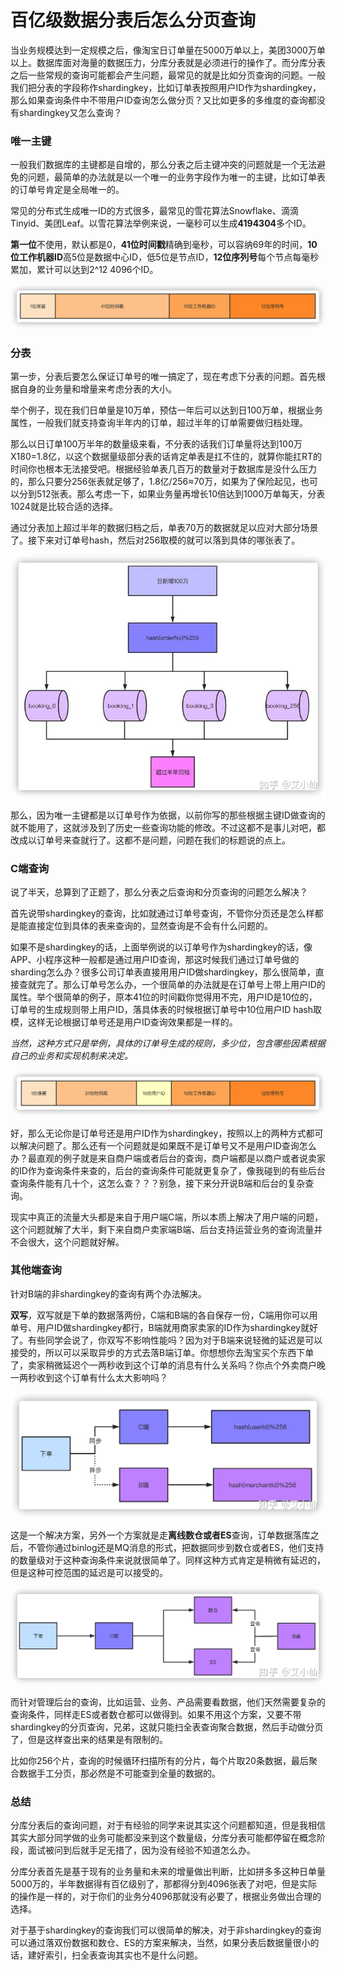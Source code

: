 # 百亿级数据分表后怎么分页查询

当业务规模达到一定规模之后，像淘宝日订单量在5000万单以上，美团3000万单以上。数据库面对海量的数据压力，分库分表就是必须进行的操作了。而分库分表之后一些常规的查询可能都会产生问题，最常见的就是比如分页查询的问题。一般我们把分表的字段称作shardingkey，比如订单表按照用户ID作为shardingkey，那么如果查询条件中不带用户ID查询怎么做分页？又比如更多的多维度的查询都没有shardingkey又怎么查询？

### **唯一主键**

一般我们数据库的主键都是自增的，那么分表之后主键冲突的问题就是一个无法避免的问题，最简单的办法就是以一个唯一的业务字段作为唯一的主键，比如订单表的订单号肯定是全局唯一的。

常见的分布式生成唯一ID的方式很多，最常见的雪花算法Snowflake、滴滴Tinyid、美团Leaf。以雪花算法举例来说，一毫秒可以生成**4194304**多个ID。

**第一位**不使用，默认都是0，**41位时间戳**精确到毫秒，可以容纳69年的时间，**10位工作机器ID**高5位是数据中心ID，低5位是节点ID，**12位序列号**每个节点每毫秒累加，累计可以达到2^12 4096个ID。


![img](百亿级数据分表后怎么分页查询.assets/v2-ca2c297e00e481350c5c2ea0f596bbba_720w.jpg)

### **分表**

第一步，分表后要怎么保证订单号的唯一搞定了，现在考虑下分表的问题。首先根据自身的业务量和增量来考虑分表的大小。

举个例子，现在我们日单量是10万单，预估一年后可以达到日100万单，根据业务属性，一般我们就支持查询半年内的订单，超过半年的订单需要做归档处理。

那么以日订单100万半年的数量级来看，不分表的话我们订单量将达到100万X180=1.8亿，以这个数据量级部分表的话肯定单表是扛不住的，就算你能扛RT的时间你也根本无法接受吧。根据经验单表几百万的数量对于数据库是没什么压力的，那么只要分256张表就足够了，1.8亿/256≈70万，如果为了保险起见，也可以分到512张表。那么考虑一下，如果业务量再增长10倍达到1000万单每天，分表1024就是比较合适的选择。

通过分表加上超过半年的数据归档之后，单表70万的数据就足以应对大部分场景了。接下来对订单号hash，然后对256取模的就可以落到具体的哪张表了。

![img](百亿级数据分表后怎么分页查询.assets/v2-89ee582622ed1fe98ba665d3a2f23c0a_720w.jpg)

那么，因为唯一主键都是以订单号作为依据，以前你写的那些根据主键ID做查询的就不能用了，这就涉及到了历史一些查询功能的修改。不过这都不是事儿对吧，都改成以订单号来查就行了。这都不是问题，问题在我们的标题说的点上。

### **C端查询**

说了半天，总算到了正题了，那么分表之后查询和分页查询的问题怎么解决？

首先说带shardingkey的查询，比如就通过订单号查询，不管你分页还是怎么样都是能直接定位到具体的表来查询的，显然查询是不会有什么问题的。

如果不是shardingkey的话，上面举例说的以订单号作为shardingkey的话，像APP、小程序这种一般都是通过用户ID查询，那这时候我们通过订单号做的sharding怎么办？很多公司订单表直接用用户ID做shardingkey，那么很简单，直接查就完了。那么订单号怎么办，一个很简单的办法就是在订单号上带上用户ID的属性。举个很简单的例子，原本41位的时间戳你觉得用不完，用户ID是10位的，订单号的生成规则带上用户ID，落具体表的时候根据订单号中10位用户ID hash取模，这样无论根据订单号还是用户ID查询效果都是一样的。

*当然，这种方式只是举例，具体的订单号生成的规则，多少位，包含哪些因素根据自己的业务和实现机制来决定。*

![img](百亿级数据分表后怎么分页查询.assets/v2-b8fd0faa702197149e5cf7b6c4eef6df_720w.jpg)

好，那么无论你是订单号还是用户ID作为shardingkey，按照以上的两种方式都可以解决问题了。那么还有一个问题就是如果既不是订单号又不是用户ID查询怎么办？最直观的例子就是来自商户端或者后台的查询，商户端都是以商户或者说卖家的ID作为查询条件来查的，后台的查询条件可能就更复杂了，像我碰到的有些后台查询条件能有几十个，这怎么查？？？别急，接下来分开说B端和后台的复杂查询。

现实中真正的流量大头都是来自于用户端C端，所以本质上解决了用户端的问题，这个问题就解了大半，剩下来自商户卖家端B端、后台支持运营业务的查询流量并不会很大，这个问题就好解。

### **其他端查询**

针对B端的非shardingkey的查询有两个办法解决。

**双写**，双写就是下单的数据落两份，C端和B端的各自保存一份，C端用你可以用单号、用户ID做shardingkey都行，B端就用商家卖家的ID作为shardingkey就好了。有些同学会说了，你双写不影响性能吗？因为对于B端来说轻微的延迟是可以接受的，所以可以采取异步的方式去落B端订单。你想想你去淘宝买个东西下单了，卖家稍微延迟个一两秒收到这个订单的消息有什么关系吗？你点个外卖商户晚一两秒收到这个订单有什么太大影响吗？

![img](百亿级数据分表后怎么分页查询.assets/v2-d6df5f645aa5d800ac4ad27893a4e179_720w.jpg)

这是一个解决方案，另外一个方案就是走**离线数仓或者ES**查询，订单数据落库之后，不管你通过binlog还是MQ消息的形式，把数据同步到数仓或者ES，他们支持的数量级对于这种查询条件来说就很简单了。同样这种方式肯定是稍微有延迟的，但是这种可控范围的延迟是可以接受的。

![img](百亿级数据分表后怎么分页查询.assets/v2-30e06c4831d936aa51c6eff0be016837_720w.jpg)

而针对管理后台的查询，比如运营、业务、产品需要看数据，他们天然需要复杂的查询条件，同样走ES或者数仓都可以做得到。如果不用这个方案，又要不带shardingkey的分页查询，兄弟，这就只能扫全表查询聚合数据，然后手动做分页了，但是这样查出来的结果是有限制的。

比如你256个片，查询的时候循环扫描所有的分片，每个片取20条数据，最后聚合数据手工分页，那必然是不可能查到全量的数据的。

### **总结**

分库分表后的查询问题，对于有经验的同学来说其实这个问题都知道，但是我相信其实大部分同学做的业务可能都没来到这个数量级，分库分表可能都停留在概念阶段，面试被问到后就手足无措了，因为没有经验不知道怎么办。

分库分表首先是基于现有的业务量和未来的增量做出判断，比如拼多多这种日单量5000万的，半年数据得有百亿级别了，那都得分到4096张表了对吧，但是实际的操作是一样的，对于你们的业务分4096那就没有必要了，根据业务做出合理的选择。

对于基于shardingkey的查询我们可以很简单的解决，对于非shardingkey的查询可以通过落双份数据和数仓、ES的方案来解决，当然，如果分表后数据量很小的话，建好索引，扫全表查询其实也不是什么问题。